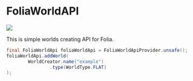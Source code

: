 # FoliaWorldAPI
[![](https://jitpack.io/v/treleas/folia-world-api.svg)](https://jitpack.io/#treleas/folia-world-api)

This is simple worlds creating API for Folia.

```java
final FoliaWorldApi foliaWorldApi = FoliaWorldApiProvider.unsafe();
foliaWorldApi.addWorld(
        WorldCreator.name("example")
                .type(WorldType.FLAT)
);
```

